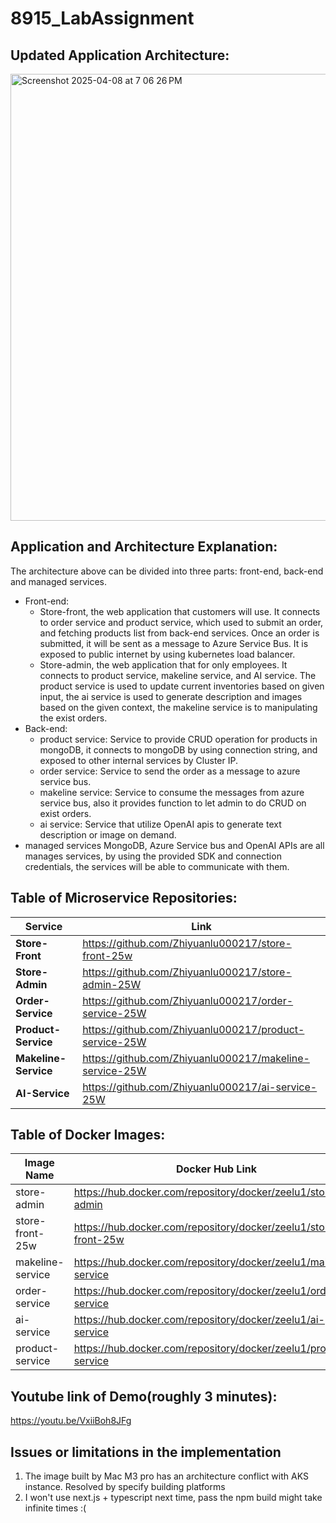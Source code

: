 # 8915_LabAssignment

## Updated Application Architecture:

<img width="715" alt="Screenshot 2025-04-08 at 7 06 26 PM" src="https://github.com/user-attachments/assets/267d33bf-2c70-4ff8-8f95-5392076774d5" />

## Application and Architecture Explanation:

The architecture above can be divided into three parts: front-end, back-end and managed services.
- Front-end:
  - Store-front, the web application that customers will use. It connects to order service and product service, which used to submit an order, and fetching products list from back-end services. Once an order is submitted, it will be sent as a message to Azure Service Bus. It is exposed to public internet by using kubernetes load balancer.
  - Store-admin, the web application that for only employees. It connects to product service, makeline service, and AI service. The product service is used to update current inventories based on given input, the ai service is used to generate description and images based on the given context, the makeline service is to manipulating the exist orders.
- Back-end:
  - product service: Service to provide CRUD operation for products in mongoDB, it connects to mongoDB by using connection string, and exposed to other internal services by Cluster IP.
  - order service: Service to send the order as a message to azure service bus.
  - makeline service: Service to consume the messages from azure service bus, also it provides function to let admin to do CRUD on exist orders.
  - ai service: Service that utilize OpenAI apis to generate text description or image on demand.
- managed services
  MongoDB, Azure Service bus and OpenAI APIs are all manages services, by using the provided SDK and connection credentials, the services will be able to communicate with them.


## Table of Microservice Repositories:
| Service              | Link                                               |
|----------------------|----------------------------------------------------|
| **Store-Front**      | https://github.com/Zhiyuanlu000217/store-front-25w |
| **Store-Admin**      | https://github.com/Zhiyuanlu000217/store-admin-25W |
| **Order-Service**    | https://github.com/Zhiyuanlu000217/order-service-25W |
| **Product-Service**  | https://github.com/Zhiyuanlu000217/product-service-25W |
| **Makeline-Service** | https://github.com/Zhiyuanlu000217/makeline-service-25W |
| **AI-Service**       | https://github.com/Zhiyuanlu000217/ai-service-25W |


## Table of Docker Images:
| Image Name | Docker Hub Link |
|------------|-----------------|
| store-admin | https://hub.docker.com/repository/docker/zeelu1/store-admin |
| store-front-25w | https://hub.docker.com/repository/docker/zeelu1/store-front-25w |
| makeline-service | https://hub.docker.com/repository/docker/zeelu1/makeline-service |
| order-service | https://hub.docker.com/repository/docker/zeelu1/order-service |
| ai-service | https://hub.docker.com/repository/docker/zeelu1/ai-service |
| product-service | https://hub.docker.com/repository/docker/zeelu1/product-service |

## Youtube link of Demo(roughly 3 minutes):
https://youtu.be/VxiiBoh8JFg

## Issues or limitations in the implementation 

1. The image built by Mac M3 pro has an architecture conflict with AKS instance. Resolved by specify building platforms
2. I won't use next.js + typescript next time, pass the npm build might take infinite times :(
